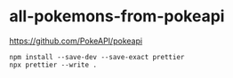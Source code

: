 # all-pokemons-from-pokeapi

https://github.com/PokeAPI/pokeapi

```npm install --save-dev --save-exact prettier``` <br>
```npx prettier --write .```
